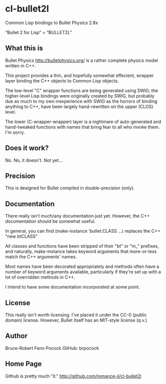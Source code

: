 cl-bullet2l
===========

Common Lisp bindings to Bullet Physics 2.8x

“Bullet 2 for Lisp” = “BULLET2L”


What this is
------------

Bullet Physics http://bulletphysics.org/ is a rather complete physics
model written in C++.

This project provides a thin, and hopefully somewhat effecient,
wrapper layer binding the C++ objects to Common Lisp objects.

The low-level "C" wrapper functions are being generated using SWIG;
the higher-level Lisp bindings were originally created by SWIG, but
probably due as much to my own inexperience with SWIG as the horrors
of binding anything to C++, have been largely hand-rewritten on the
upper (CLOS) level.

The lower (C-wrapper-wrapper) layer is a nightmare of auto-generated
and hand-tweaked functions with names that bring fear to all who
invoke them. I'm sorry.

Does it work?
-------------

No. No, it doesn't. Not yet…

Precision
---------

This is designed for Bullet compiled in double-precision (only).


Documentation
-------------

There really isn't much/any documentation just yet. However, the C++
documentation should be somewhat useful.

In general, you can find (make-instance 'bullet:CLASS …) replaces the
C++ "new btCLASS"

All classes and functions have been stripped of their "bt" or "m_"
prefixes, and naturally, make-instance takes keyword arguments that
more-or-less match the C++ arguments' names.

Most names have been decorated appropriately and methods often have a
number of keyword arguments available, particularly if they're set up
with a lot of overridden methods in C++.

I intend to have some documentation incorporated at some point.

License
-------

This really isn't worth licensing. I've placed it under the CC-0
(public domain) license. However, Bullet itself has an MIT-style
license (q.v.)

Author
------

Bruce-Robert Fenn Pocock
GitHub: brpocock

Home Page
---------

Github is pretty much “it.” http://github.com/romance-ii/cl-bullet2l


